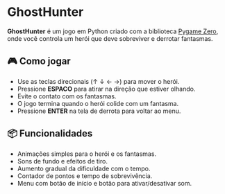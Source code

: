# GhostHunter

**GhostHunter** é um jogo em Python criado com a biblioteca [Pygame Zero](https://pygame-zero.readthedocs.io/), onde você controla um herói que deve sobreviver e derrotar fantasmas.

## 🎮 Como jogar

- Use as teclas direcionais (↑ ↓ ← →) para mover o herói.
- Pressione **ESPACO** para atirar na direção que estiver olhando.
- Evite o contato com os fantasmas.
- O jogo termina quando o herói colide com um fantasma.
- Pressione **ENTER** na tela de derrota para voltar ao menu.

## 📦 Funcionalidades

- Animações simples para o herói e os fantasmas.
- Sons de fundo e efeitos de tiro.
- Aumento gradual da dificuldade com o tempo.
- Contador de pontos e tempo de sobrevivência.
- Menu com botão de início e botão para ativar/desativar som.

